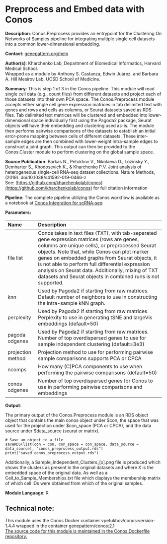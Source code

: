 # Preprocess and Embed data with Conos

**Description**: Conos.Preprocess provides an entrypoint for the Clustering On Networks of Samples pipeline for integrating multiple single cell datasets into a common lower-dimensional embedding.

**Contact**: [genepattern.org/help](https://genepattern.org/help)

**Author(s)**:  Kharchenko Lab, Department of Biomedical Informatics, Harvard Medical School. <br> Wrapped as a module by Anthony S. Castanza, Edwin Juárez, and Barbara A. Hill Mesirov Lab, UCSD School of Medicine.

**Summary**: This is step 1 of 3 in the Conos pipeline. This module will read single cell data (e.g., count files) from different datasets and project each of those datasets into their own PCA space. The Conos.Preprocess module accepts either single cell gene expression matrices in tab delimited text with genes and rows and cells as columns, or Seurat datasets saved as RDS files. Tab delimited text matrices will be clustered and embedded into lower-dimensional space individually first using the Pagoda2 package, Seurat objects will have their embedding and clustering used as-is. The module then performs pairwise comparisons of the datasets to establish an initial error-prone mapping between cells of different datasets. These inter-sample edges are then combined with lower-weight intra-sample edges to construct a joint graph. This output can then be provided to the Conos.Cluster module to perform clustering on the global sample space.

**Source Publication**: Barkas N., Petukhov V., Nikolaeva D., Lozinsky Y., Demharter S., Khodosevich K., & Kharchenko P.V. 
Joint analysis of heterogeneous single-cell RNA-seq dataset collections. 
Nature Methods, (2019). doi:10.1038/s41592-019-0466-z <br>
See: [https://github.com/kharchenkolab/conos](https://github.com/kharchenkolab/conos) for full citation information

**Pipeline**: The complete pipeline utilizing the Conos workflow is available as a notebook at [Conos Integration for scRNA-seq](https://notebook.genepattern.org/hub/preview?id=442)

**Parameters:**

| Name | Description |
|:----------------|:----------------------------------|
| file list | Conos takes in text files (TXT), with tab-separated gene expression matrices (rows are genes, columns are unique cells), or preprocessed Seurat objects. Note that, while Conos can plot marker genes on embedded graphs from Seurat objects, it is not able to perform full differential expression analysis on Seurat data. Additionally, mixing of TXT datasets and Seurat objects in combined runs is not supported. |
| knn | Used by Pagoda2 if starting from raw matrices. Default number of neighbors to use in constructing the intra-sample kNN graph. |
| perplexity |  Used by Pagoda2 if starting from raw matrices. Perplexity to use in generating tSNE and largeVis embeddings (default=50) |
| pagoda odgenes | Used by Pagoda2 if starting from raw matrices. Number of top overdispersed genes to use for sample independent clustering (default=3e3)  |
| projection method | Projection method to use for performing pairwise sample comparisons supports PCA or CPCA |
| ncomps | How many (C)PCA components to use when performing the pairwise comparisons (default=50) |
| conos odgenes | Number of top overdispersed genes for Conos to use in performing pairwise comparisons and embeddings |


**Output**:

The primary output of the Conos.Preprocess module is an RDS object object that contains the main conos object under $con, the space that was used for the projection under $con_space (PCA or CPCA), and the data source under $data_source (seurat or matrix).

```
# Save an object to a file
saveRDS(list(con = con, con_space = con_space, data_source = data_source), "conos_preprocess_output.rds")
print("saved conos_preprocess_output.rds")
```

Additionally, a Sample_Independent_Clusters_[x].png file is produced which shows the clusters as present in the original datasets and where X is the embedded space of the original data. As well as a Cell_to_Sample_Memberships.txt file which displays the membership matrix of which cell IDs were obtained from which of the original samples.


**Module Language**: R 

## Technical note:
This module uses the Conos Docker container vpetukhov/conos:version-1.4.4 wrapped in the container genepattern/conos:2.1 <br>
[The source code for this module is maintained in the Conos Dockerfile repository.](https://github.com/genepattern/docker-conos)
